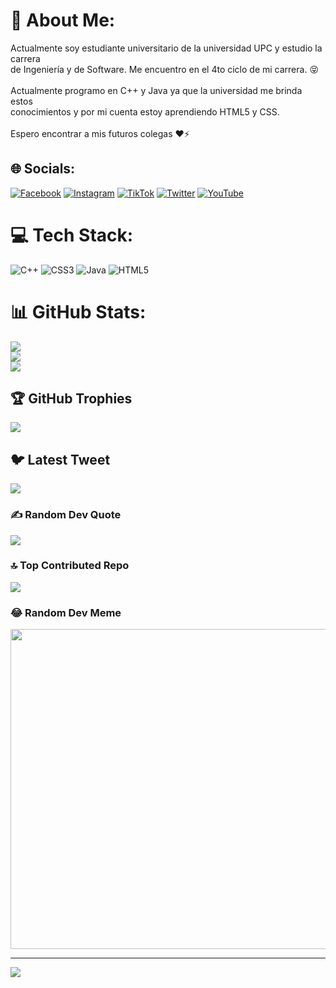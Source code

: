 # 💫 About Me:
Actualmente soy estudiante universitario de la universidad UPC y estudio la carrera<br>de Ingeniería y de Software. Me encuentro en el 4to ciclo de mi carrera. 😝<br><br>Actualmente programo en C++ y Java ya que la universidad me brinda estos<br>conocimientos y por mi cuenta estoy aprendiendo HTML5 y CSS.<br><br>Espero encontrar a mis futuros colegas ❤⚡


## 🌐 Socials:
[![Facebook](https://img.shields.io/badge/Facebook-%231877F2.svg?logo=Facebook&logoColor=white)](https://facebook.com/https://www.facebook.com/Mathchette/) [![Instagram](https://img.shields.io/badge/Instagram-%23E4405F.svg?logo=Instagram&logoColor=white)](https://instagram.com/https://www.instagram.com/kuni_2005/) [![TikTok](https://img.shields.io/badge/TikTok-%23000000.svg?logo=TikTok&logoColor=white)](https://tiktok.com/@https://www.tiktok.com/@kuni_2005?is_from_webapp=1&sender_device=pc) [![Twitter](https://img.shields.io/badge/Twitter-%231DA1F2.svg?logo=Twitter&logoColor=white)](https://twitter.com/https://twitter.com/kuni_2005) [![YouTube](https://img.shields.io/badge/YouTube-%23FF0000.svg?logo=YouTube&logoColor=white)](https://youtube.com/@https://www.youtube.com/channel/UCDA0zpRz6R_4SBs6rYBEDrA) 

# 💻 Tech Stack:
![C++](https://img.shields.io/badge/c++-%2300599C.svg?style=for-the-badge&logo=c%2B%2B&logoColor=white) ![CSS3](https://img.shields.io/badge/css3-%231572B6.svg?style=for-the-badge&logo=css3&logoColor=white) ![Java](https://img.shields.io/badge/java-%23ED8B00.svg?style=for-the-badge&logo=java&logoColor=white) ![HTML5](https://img.shields.io/badge/html5-%23E34F26.svg?style=for-the-badge&logo=html5&logoColor=white)
# 📊 GitHub Stats:
![](https://github-readme-stats.vercel.app/api?username=kuni2005&theme=swift&hide_border=true&include_all_commits=false&count_private=false)<br/>
![](https://github-readme-streak-stats.herokuapp.com/?user=kuni2005&theme=swift&hide_border=true)<br/>
![](https://github-readme-stats.vercel.app/api/top-langs/?username=kuni2005&theme=swift&hide_border=true&include_all_commits=false&count_private=false&layout=compact)

## 🏆 GitHub Trophies
![](https://github-profile-trophy.vercel.app/?username=kuni2005&theme=gitdimmed&no-frame=true&no-bg=true&margin-w=4)

## 🐦 Latest Tweet
[![](https://gtce.itsvg.in/api?username=https://twitter.com/kuni_2005)](https://github.com/VishwaGauravIn/github-twitter-card-embed)

### ✍️ Random Dev Quote
![](https://quotes-github-readme.vercel.app/api?type=vetical&theme=light)

### 🔝 Top Contributed Repo
![](https://github-contributor-stats.vercel.app/api?username=kuni2005&limit=5&theme=dark&combine_all_yearly_contributions=true)

### 😂 Random Dev Meme
<img src="https://rm.up.railway.app/" width="512px"/>

---
[![](https://visitcount.itsvg.in/api?id=kuni2005&icon=2&color=1)](https://visitcount.itsvg.in)

<!-- Proudly created with GPRM ( https://gprm.itsvg.in ) -->
